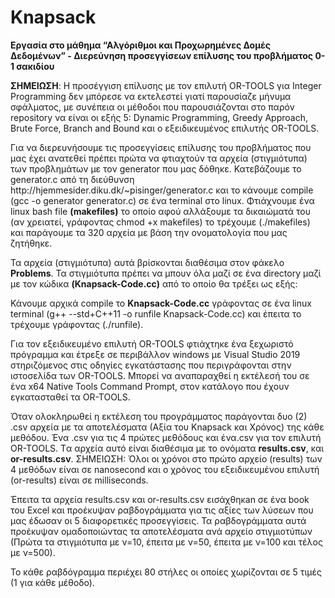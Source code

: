 # Knapsack
<b>Εργασία στο μάθημα “Αλγόριθμοι και Προχωρημένες Δομές Δεδομένων” - Διερεύνηση προσεγγίσεων επίλυσης του προβλήματος 0-1 σακιδίου</b>
<p><p><b>ΣΗΜΕΙΩΣΗ</b>: H προσέγγιση επίλυσης με τον επιλυτή OR-TOOLS για Integer Programming δεν μπόρεσε να εκτελεστεί γιατί παρουσίαζε μήνυμα σφάλματος, με συνέπεια οι μέθοδοι που παρουσιάζονται στο παρόν repository να είναι οι εξής 5: Dynamic Programming, Greedy Approach, Brute Force, Branch and Bound και ο εξειδικευμένος επιλυτής OR-TOOLS.
<p>Για να διερευνήσουμε τις προσεγγίσεις επίλυσης του προβλήματος που μας έχει ανατεθεί πρέπει πρώτα να φτιαχτούν τα αρχεία (στιγμιότυπα) των προβλημάτων με τον generator που μας δόθηκε. 
Κατεβάζουμε το generator.c από τη διεύθυνση http://hjemmesider.diku.dk/~pisinger/generator.c και το κάνουμε compile (gcc -o generator generator.c) σε ένα terminal στο linux.
Φτιάχνουμε ένα linux bash file <b>(makefiles)</b> το οποίο αφού αλλάξουμε τα δικαιώματά του (αν χρειατεί, γράφοντας chmod +x makefiles) το τρέχουμε (./makefiles) και παράγουμε τα 320 αρχεία με βάση την ονοματολογία που μας ζητήθηκε.
<p>Τα αρχεία (στιγμιότυπα) αυτά βρίσκονται διαθέσιμα στον φάκελο <b>Problems</b>.
Τα στιγμιότυπα πρέπει να μπουν όλα μαζί σε ένα directory μαζί με τον κώδικα <b>(Knapsack-Code.cc)</b> από το οποίο θα τρέξει ως εξής:
<p> Κάνουμε αρχικά compile το <b>Knapsack-Code.cc</b> γράφοντας σε ένα linux terminal (g++ --std+C++11 -o runfile Knapsack-Code.cc) και έπειτα το τρέχουμε γράφοντας (./runfile).
<p>Για τον εξειδικευμένο επιλυτή OR-TOOLS φτιάχτηκε ένα ξεχωριστό πρόγραμμα και έτρεξε σε περιβάλλον windows με Visual Studio 2019 στηριζόμενος στις οδηγίες εγκατάστασης που περιγράφονται στην ιστοσελίδα των OR-TOOLS. Μπορεί να αναπαραχθεί η εκτέλεσή του σε ένα x64 Native Tools Command Prompt, στον κατάλογο που έχουν εγκατασταθεί τα OR-TOOLS.     
<p>Όταν ολοκληρωθεί η εκτέλεση του προγράμματος παράγoνται δυο (2) .csv αρχεία με τα αποτελέσματα (Αξία του Knapsack και Χρόνος) της κάθε μεθόδου. Ένα .csv για τις 4 πρώτες μεθόδους και ένα.csv για τον επιλυτή OR-TOOLS. Tα αρχεία αυτό είναι διαθέσιμα με το ονόματα <b>results.csv</b>, και <b>or-results.csv</b>. ΣΗΜΕΙΩΣΗ: Όλοι οι χρόνοι στο πρώτο αρχείο (results) των 4 μεθόδων είναι σε nanosecond και ο χρόνος του εξειδικευμένου επιλυτή (or-results) είναι σε milliseconds.
<p>Έπειτα τα αρχεία results.csv και or-results.csv εισάχθηκan σε ένα book του Excel και προέκυψαν ραβδογράμματα για τις αξίες των λύσεων που μας έδωσαν οι 5 διαφορετικές προσεγγίσεις. Τα ραβδογράμματα αυτά προέκυψαν ομαδοποιώντας τα αποτελέσματα ανά αρχείο στιγμιοτύπων (Πρώτα τα στιγμιότυπα με ν=10, έπειτα με ν=50, έπειτα με ν=100 και τέλος με ν=500).
<p>Το κάθε ραβδόγραμμα περιέχει 80 στήλες οι οποίες χωρίζονται σε 5 τιμές (1 για κάθε μέθοδο).
